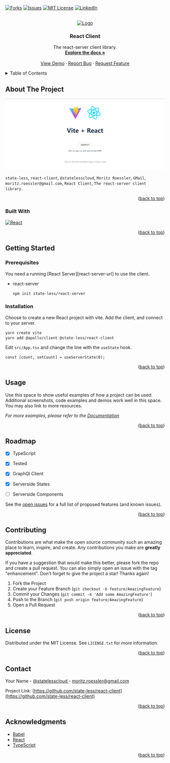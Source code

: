 <!-- Improved compatibility of back to top link: See: https://github.com/othneildrew/Best-README-Template/pull/73 -->
<a name="readme-top"></a>
<!--
*** Thanks for checking out the Best-README-Template. If you have a suggestion
*** that would make this better, please fork the repo and create a pull request
*** or simply open an issue with the tag "enhancement".
*** Don't forget to give the project a star!
*** Thanks again! Now go create something AMAZING! :D
-->



<!-- PROJECT SHIELDS -->
<!--
*** I'm using markdown "reference style" links for readability.
*** Reference links are enclosed in brackets [ ] instead of parentheses ( ).
*** See the bottom of this document for the declaration of the reference variables
*** for contributors-url, forks-url, etc. This is an optional, concise syntax you may use.
*** https://www.markdownguide.org/basic-syntax/#reference-style-links
-->
[![Forks][forks-shield]][forks-url]
[![Issues][issues-shield]][issues-url]
[![MIT License][license-shield]][license-url]
[![LinkedIn][linkedin-shield]][linkedin-url]



<!-- PROJECT LOGO -->
<br />
<div align="center">
  <a href="https://github.com/state-less/react-client">
    <img src="images/logo.png" alt="Logo" width="80" height="80">
  </a>

<h3 align="center">React Client</h3>

  <p align="center">
    The react-server client library.
    <br />
    <a href="https://github.com/state-less/react-client"><strong>Explore the docs »</strong></a>
    <br />
    <br />
    <a href="https://github.com/state-less/react-client">View Demo</a>
    ·
    <a href="https://github.com/state-less/react-client/issues">Report Bug</a>
    ·
    <a href="https://github.com/state-less/react-client/issues">Request Feature</a>
  </p>
</div>



<!-- TABLE OF CONTENTS -->
<details>
  <summary>Table of Contents</summary>
  <ol>
    <li>
      <a href="#about-the-project">About The Project</a>
      <ul>
        <li><a href="#built-with">Built With</a></li>
      </ul>
    </li>
    <li>
      <a href="#getting-started">Getting Started</a>
      <ul>
        <li><a href="#prerequisites">Prerequisites</a></li>
        <li><a href="#installation">Installation</a></li>
      </ul>
    </li>
    <li><a href="#usage">Usage</a></li>
    <li><a href="#roadmap">Roadmap</a></li>
    <li><a href="#contributing">Contributing</a></li>
    <li><a href="#license">License</a></li>
    <li><a href="#contact">Contact</a></li>
    <li><a href="#acknowledgments">Acknowledgments</a></li>
  </ol>
</details>



<!-- ABOUT THE PROJECT -->
## About The Project

[![Product Name Screen Shot][product-screenshot]](https://example.com)


`state-less`, `react-client`, `@statelesscloud`, `Moritz Roessler`, `GMail`, `moritz.roessler@gmail.com`, `React Client`, `The react-server client library.`

<p align="right">(<a href="#readme-top">back to top</a>)</p>



### Built With

[![React][React.js]][React-url]

<p align="right">(<a href="#readme-top">back to top</a>)</p>



<!-- GETTING STARTED -->
## Getting Started
### Prerequisites

You need a running [React Server][react-server-url] to use the client.
* react-server
  ```sh
  npm init state-less/react-server
  ```

### Installation

Choose to create a new React project with vite. Add the client, and connect to your server.
```
yarn create vite
yarn add @apollo/client @state-less/react-client
```

Edit `src/App.tsx` and change the line with the `useState` hook.
```
const [count, setCount] = useServerState(0);
```

<p align="right">(<a href="#readme-top">back to top</a>)</p>



<!-- USAGE EXAMPLES -->
## Usage

Use this space to show useful examples of how a project can be used. Additional screenshots, code examples and demos work well in this space. You may also link to more resources.

_For more examples, please refer to the [Documentation](https://example.com)_

<p align="right">(<a href="#readme-top">back to top</a>)</p>



<!-- ROADMAP -->
## Roadmap

- [X] TypeScript
- [X] Tested
- [X] GraphQl Client
- [X] Serverside States
- [ ] Serverside Components


See the [open issues](https://github.com/state-less/react-client/issues) for a full list of proposed features (and known issues).

<p align="right">(<a href="#readme-top">back to top</a>)</p>



<!-- CONTRIBUTING -->
## Contributing

Contributions are what make the open source community such an amazing place to learn, inspire, and create. Any contributions you make are **greatly appreciated**.

If you have a suggestion that would make this better, please fork the repo and create a pull request. You can also simply open an issue with the tag "enhancement".
Don't forget to give the project a star! Thanks again!

1. Fork the Project
2. Create your Feature Branch (`git checkout -b feature/AmazingFeature`)
3. Commit your Changes (`git commit -m 'Add some AmazingFeature'`)
4. Push to the Branch (`git push origin feature/AmazingFeature`)
5. Open a Pull Request

<p align="right">(<a href="#readme-top">back to top</a>)</p>



<!-- LICENSE -->
## License

Distributed under the MIT License. See `LICENSE.txt` for more information.

<p align="right">(<a href="#readme-top">back to top</a>)</p>



<!-- CONTACT -->
## Contact

Your Name - [@statelesscloud ](https://twitter.com/@statelesscloud) - moritz.roessler@gmail.com

Project Link: [https://github.com/state-less/react-client](https://github.com/state-less/react-client)

<p align="right">(<a href="#readme-top">back to top</a>)</p>



<!-- ACKNOWLEDGMENTS -->
## Acknowledgments

* [Babel]()
* [React]()
* [TypeScript]()

<p align="right">(<a href="#readme-top">back to top</a>)</p>



<!-- MARKDOWN LINKS & IMAGES -->
<!-- https://www.markdownguide.org/basic-syntax/#reference-style-links -->
[contributors-shield]: https://img.shields.io/github/contributors/state-less/react-client.svg?style=for-the-badge
[contributors-url]: https://github.com/state-less/react-client/graphs/contributors
[forks-shield]: https://img.shields.io/github/forks/state-less/react-client.svg?style=for-the-badge
[forks-url]: https://github.com/state-less/react-client/network/members
[stars-shield]: https://img.shields.io/github/stars/state-less/react-client.svg?style=for-the-badge
[stars-url]: https://github.com/state-less/react-client/stargazers
[issues-shield]: https://img.shields.io/github/issues/state-less/react-client.svg?style=for-the-badge
[issues-url]: https://github.com/state-less/react-client/issues
[license-shield]: https://img.shields.io/github/license/state-less/react-client.svg?style=for-the-badge
[license-url]: https://github.com/state-less/react-client/blob/master/LICENSE.txt
[linkedin-shield]: https://img.shields.io/badge/-LinkedIn-black.svg?style=for-the-badge&logo=linkedin&colorB=555
[linkedin-url]: https://linkedin.com/in/Moritz%20Roessler
[product-screenshot]: images/screenshot.png
[Next.js]: https://img.shields.io/badge/next.js-000000?style=for-the-badge&logo=nextdotjs&logoColor=white
[Next-url]: https://nextjs.org/
[React.js]: https://img.shields.io/badge/React-20232A?style=for-the-badge&logo=react&logoColor=61DAFB
[React-url]: https://reactjs.org/
[Vue.js]: https://img.shields.io/badge/Vue.js-35495E?style=for-the-badge&logo=vuedotjs&logoColor=4FC08D
[Vue-url]: https://vuejs.org/
[Angular.io]: https://img.shields.io/badge/Angular-DD0031?style=for-the-badge&logo=angular&logoColor=white
[Angular-url]: https://angular.io/
[Svelte.dev]: https://img.shields.io/badge/Svelte-4A4A55?style=for-the-badge&logo=svelte&logoColor=FF3E00
[Svelte-url]: https://svelte.dev/
[Laravel.com]: https://img.shields.io/badge/Laravel-FF2D20?style=for-the-badge&logo=laravel&logoColor=white
[Laravel-url]: https://laravel.com
[Bootstrap.com]: https://img.shields.io/badge/Bootstrap-563D7C?style=for-the-badge&logo=bootstrap&logoColor=white
[Bootstrap-url]: https://getbootstrap.com
[JQuery.com]: https://img.shields.io/badge/jQuery-0769AD?style=for-the-badge&logo=jquery&logoColor=white
[JQuery-url]: https://jquery.com 